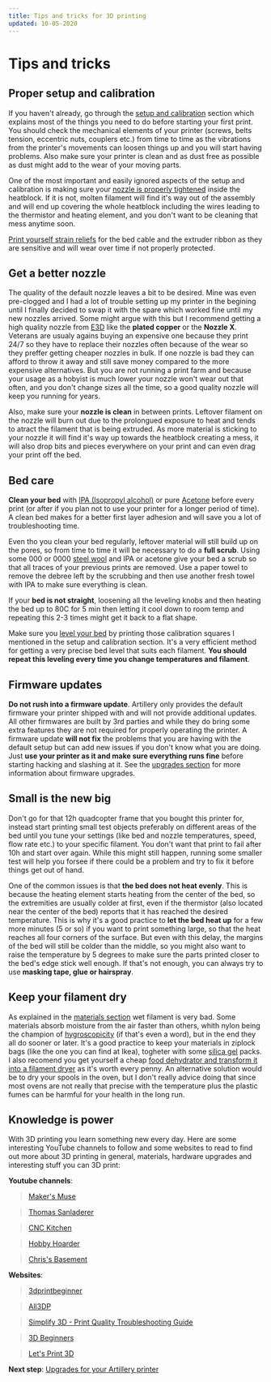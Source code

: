 ```yaml
---
title: Tips and tricks for 3D printing
updated: 10-05-2020
---
```

# Tips and tricks

## Proper setup and calibration

If you haven't already, go through the [setup and calibration](setup) section which explains most of the things you need to do before starting your first print. You should check the mechanical elements of your printer (screws, belts tension, eccentric nuts, couplers etc.) from time to time as the vibrations from the printer's movements can loosen things up and you will start having problems. Also make sure your printer is clean and as dust free as possible as dust might add to the wear of your moving parts.

One of the most important and easily ignored aspects of the setup and calibration is making sure your [nozzle is properly tightened](setup#the-extruder-block) inside the heatblock. If it is not, molten filament will find it's way out of the assembly and will end up covering the whole heatblock including the wires leading to the thermistor and heating element, and you don't want to be cleaning that mess anytime soon.

[Print yourself strain reliefs](setup#your-first-useful-prints) for the bed cable and the extruder ribbon as they are sensitive and will wear over time if not properly protected.

## Get a better nozzle

The quality of the default nozzle leaves a bit to be desired. Mine was even pre-clogged and I had a lot of trouble setting up my printer in the begining until I finally decided to swap it with the spare which worked fine until my new nozzles arrived. Some might argue with this but I recommend getting a high quality nozzle from [E3D](https://e3d-online.com/nozzles-for-3d-printer/volcano-nozzles) like the **plated copper** or the **Nozzle X**. Veterans are usualy agains buying an expensive one because they print 24/7 so they have to replace their nozzles often because of the wear so they preffer getting cheaper nozzles in bulk. If one nozzle is bad they can afford to throw it away and still save money compared to the more expensive alternatives. But you are not running a print farm and because your usage as a hobyist is much lower your nozzle won't wear out that often, and you don't change sizes all the time, so a good quality nozzle will keep you running for years.

Also, make sure your **nozzle is clean** in between prints. Leftover filament on the nozzle will burn out due to the prolongued exposure to heat and tends to atract the filament that is being extruded. As more material is sticking to your nozzle it will find it's way up towards the heatblock creating a mess, it will also drop bits and pieces everywhere on your print and can even drag your print off the bed.

## Bed care

**Clean your bed** with [IPA (Isopropyl alcohol)](https://en.wikipedia.org/wiki/Isopropyl_alcohol) or pure [Acetone](https://en.wikipedia.org/wiki/Acetone) before every print (or after if you plan not to use your printer for a longer period of time). A clean bed makes for a better first layer adhesion and will save you a lot of troubleshooting time.

Even tho you clean your bed regularly, leftover material will still build up on the pores, so from time to time it will be necessary to do a **full scrub**. Using some 000 or 0000 [steel wool](https://en.wikipedia.org/wiki/Steel_wool) and IPA or acetone give your bed a scrub so that all traces of your previous prints are removed. Use a paper towel to remove the debree left by the scrubbing and then use another fresh towel with IPA to make sure everything is clean.

If your **bed is not straight**, loosening all the leveling knobs and then heating the bed up to 80C for 5 min then letting it cool down to room temp and repeating this 2-3 times might get it back to a flat shape.

Make sure you [level your bed](setup#bed-leveling) by printing those calibration squares I mentioned in the setup and calibration section. It's a very efficient method for getting a very precise bed level that suits each filament. **You should repeat this leveling every time you change temperatures and filament**. 

## Firmware updates

**Do not rush into a firmware update**. Artillery only provides the default firmware your printer shipped with and will not provide additional updates. All other firmwares are built by 3rd parties and while they do bring some extra features they are not required for properly operating the printer. A firmware update **will not fix** the problems that you are having with the default setup but can add new issues if you don't know what you are doing. Just **use your printer as it and make sure everything runs fine** before starting hacking and slashing at it. See the [upgrades section](upgrades#firmware-options) for more information about firmware upgrades.

## Small is the new big

Don't go for that 12h quadcopter frame that you bought this printer for, instead start printing small test objects preferably on different areas of the bed until you tune your settings (like bed and nozzle temperatures, speed, flow rate etc.) to your specific filament. You don't want that print to fail after 10h and start over again. While this might still happen, running some smaller test will help you forsee if there could be a problem and try to fix it before things get out of hand. 

One of the common issues is that **the bed does not heat evenly**. This is because the heating element starts heating from the center of the bed, so the extremities are usually colder at first, even if the thermistor (also located near the center of the bed) reports that it has reached the desired temperature. This is why it's a good practice to **let the bed heat up** for a few more minutes (5 or so) if you want to print something large, so that the heat reaches all four corners of the surface. But even with this delay, the margins of the bed will still be colder than the middle, so you might also want to raise the temperature by 5 degrees to make sure the parts printed closer to the bed's edge stick well enough. If that's not enough, you can always try to use **masking tape, glue or hairspray**.

## Keep your filament dry

As explained in the [materials section](materials) wet filament is very bad. Some materials absorb moisture from the air faster than others, whith nylon being the champion of [hygroscopicity](https://en.wikipedia.org/wiki/Hygroscopy) (if that's even a word), but in the end they all do sooner or later. It's a good practice to keep your materials in ziplock bags (like the one you can find at Ikea), togheter with some [silica gel](https://en.wikipedia.org/wiki/Silica_gel) packs. I also recomend you get yourself a cheap [food dehydrator and transform it into a filament dryer](materials#water-is-bad) as it's worth every penny. An alternative solution would be to dry your spools in the oven, but I don't really advice doing that since most ovens are not really that precise with the temperature plus the plastic fumes can be harmful for your health in the long run.

## Knowledge is power

With 3D printing you learn something new every day. Here are some interesting YouTube channels to follow and some websites to read to find out more about 3D printing in general, materials, hardware upgrades and interesting stuff you can 3D print:

**Youtube channels**:
> [Maker's Muse](https://www.youtube.com/channel/UCxQbYGpbdrh-b2ND-AfIybg)

> [Thomas Sanladerer](https://www.youtube.com/channel/UCb8Rde3uRL1ohROUVg46h1A)

> [CNC Kitchen](https://www.youtube.com/channel/UCiczXOhGpvoQGhOL16EZiTg)

> [Hobby Hoarder](https://www.youtube.com/channel/UCJzj8WPo-qOnIK1UHEiLRKQ)

> [Chris's Basement](https://www.youtube.com/channel/UCqRiv7rQuxge63bqJ2hVNUQ)

**Websites**:
> [3dprintbeginner](https://3dprintbeginner.com/)

> [All3DP](https://all3dp.com/)

> [Simplify 3D - Print Quality Troubleshooting Guide](https://www.simplify3d.com/support/print-quality-troubleshooting/)

> [3D Beginners](https://www.3dbeginners.com/)

> [Let's Print 3D](https://letsprint3d.net/)


**Next step**: [Upgrades for your Artillery printer](upgrades.html)
